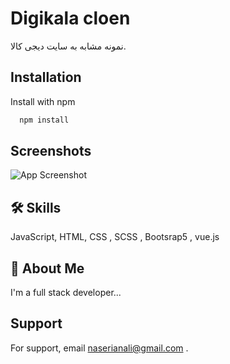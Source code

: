 
# Digikala cloen

نمونه مشابه به سایت دیجی کالا.


## Installation

Install with npm

```bash
  npm install 
```
## Screenshots

![App Screenshot](screenshots/screen.png)


## 🛠 Skills
JavaScript, HTML, CSS , SCSS , Bootsrap5 , vue.js


## 🚀 About Me
I'm a full stack developer...


## Support

For support, email naserianali@gmail.com .



